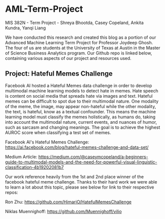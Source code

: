 # AML-Term-Project
MIS 382N - Term Project - Shreya Bhootda, Casey Copeland, Ankita Kundra, Yanqi Liang

We have conducted this research and created this blog as a portion of our Advanced Machine Learning Term Project for Professor Joydeep Ghosh. The four of us are students at the University of Texas at Austin in the Master of Science Business Analytics program. Our Github repo is linked below, containing various aspects of our project and resources used.

## Project: Hateful Memes Challenge

Facebook AI hosted a Hateful Memes data challenge in order to develop multimodal machine learning models to detect hate in memes. Hate speech is content on social media that spreads hate via images and text. Hateful memes can be difficult to spot due to their multimodal nature. One modality of the meme, the image, may appear non-hateful while the other modality, the text, is hateful, know as a textual confounder. This means the machine learning model must classify the memes holistically, as humans do, taking into account the multimodal nature, current events, and nuances of humor, such as sarcasm and changing meanings. The goal is to achieve the highest AUROC score when classifying a test set of memes.

Facebook AI's Hateful Memes Challenge: https://ai.facebook.com/blog/hateful-memes-challenge-and-data-set/

Medium Article: 
https://medium.com/@caseymcopeland/a-beginners-guide-to-multimodal-models-and-the-need-for-powerful-visual-linguistic-classification-4b19202081b7

Our work reference heavily from the 1st and 2nd place winner of the facebook hateful meme challenge. Thanks to their hard work we were able to learn a lot about this topic, please see below for link to their respective repos:

Ron Zhu: https://github.com/HimariO/HatefulMemesChallenge

Niklas Muennighoff: https://github.com/Muennighoff/vilio
